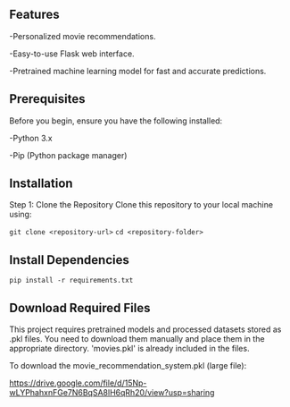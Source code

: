 ## Features
-Personalized movie recommendations.

-Easy-to-use Flask web interface.

-Pretrained machine learning model for fast and accurate predictions.

## Prerequisites
Before you begin, ensure you have the following installed:

-Python 3.x

-Pip (Python package manager)

## Installation

Step 1: Clone the Repository
Clone this repository to your local machine using:

``git clone <repository-url>``
``cd <repository-folder>``

## Install Dependencies

``pip install -r requirements.txt``

## Download Required Files

This project requires pretrained models and processed datasets stored as .pkl files. You need to download them manually and place them in the appropriate directory. 'movies.pkl' is already included in the files. 

To download the movie_recommendation_system.pkl (large file): 

https://drive.google.com/file/d/15Np-wLYPhahxnFGe7N6BqSA8lH6qRh20/view?usp=sharing
